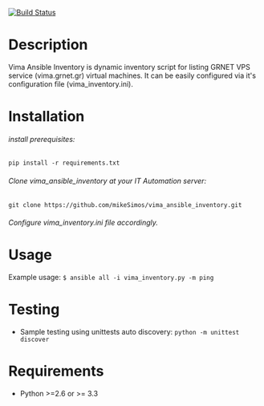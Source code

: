 [![Build Status](https://travis-ci.org/mikesimos/vima_ansible_inventory.svg?branch=master)](https://travis-ci.org/mikesimos/vima_ansible_inventory)
# Description
Vima Ansible Inventory is dynamic inventory script for listing GRNET VPS
service (vima.grnet.gr) virtual machines. It can be easily configured via
it's configuration file (vima_inventory.ini).

# Installation

###### install prerequisites:
``
pip install -r requirements.txt
``

###### Clone vima_ansible_inventory at your IT Automation server:
``git clone https://github.com/mikeSimos/vima_ansible_inventory.git``

###### Configure vima_inventory.ini file accordingly.
#


# Usage
Example usage:
``
$ ansible all -i vima_inventory.py -m ping
``
# Testing
* Sample testing using unittests auto discovery:
``
python -m unittest discover
``
# Requirements
* Python >=2.6 or >= 3.3
